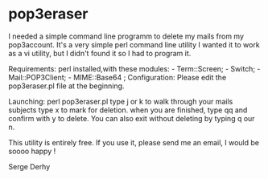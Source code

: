# pop3eraser
I needed a simple command line programm to delete my mails from my pop3account.
It's a very simple perl command line utility
I wanted it to work as a vi utility, but I didn't found it so I had to program it.

Requirements: 
perl installed,with these modules: 
	-  Term::Screen;
	-  Switch; 
	-  Mail::POP3Client;
	-  MIME::Base64 ;
Configuration:
	Please edit the pop3eraser.pl file at the beginning.

Launching: 
	perl pop3eraser.pl
	type j or k to walk through your mails subjects
	type x to mark for deletion.
	when you are finished, type qq and confirm with y to delete.
	You can also exit without deleting by typing q our n.

This utility is entirely free.
If you use it, please send me an email, I would be soooo happy !

Serge Derhy
